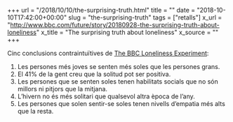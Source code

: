 +++
url = "/2018/10/10/the-surprising-truth.html"
title = ""
date = "2018-10-10T17:42:00+00:00"
slug = "the-surprising-truth"
tags = ["retalls"]
x_url = "http://www.bbc.com/future/story/20180928-the-surprising-truth-about-loneliness"
x_title = "The surprising truth about loneliness"
x_source = ""
+++


Cinc conclusions contraintuïtives de [The BBC Loneliness Experiment](https://www.seed.manchester.ac.uk/education/research/impact/bbc-loneliness-experiment/):

  1. Les persones més joves se senten més soles que les persones grans.
  2. El 41% de la gent creu que la solitud pot ser positiva.
  3. Les persones que se senten soles tenen habilitats socials que no són millors ni pitjors que la mitjana.
  4. L’hivern no és més solitari que qualsevol altra època de l’any.
  5. Les persones que solen sentir-se soles tenen nivells d’empatia més alts que la resta.

